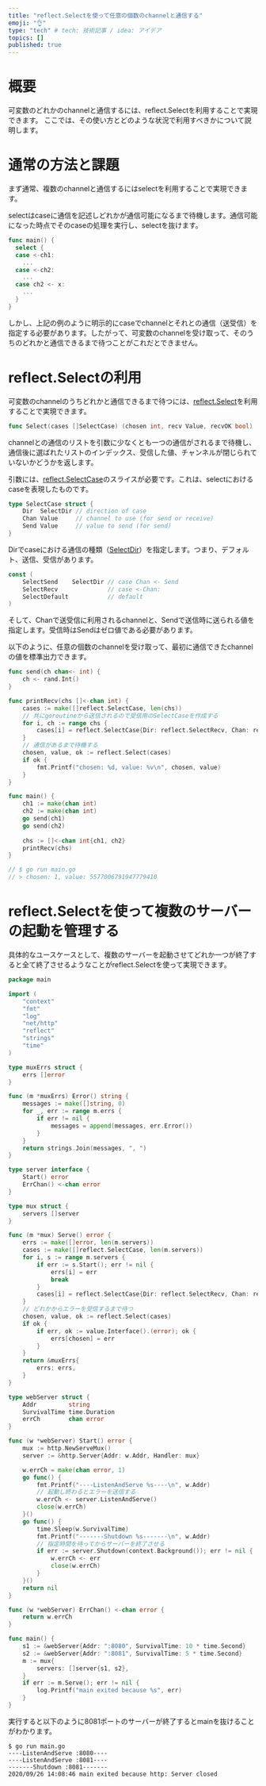```yaml
---
title: "reflect.Selectを使って任意の個数のchannelと通信する"
emoji: "👌"
type: "tech" # tech: 技術記事 / idea: アイデア
topics: []
published: true
---
```


# 概要

可変数のどれかのchannelと通信するには、reflect.Selectを利用することで実現できます。
ここでは、その使い方とどのような状況で利用すべきかについて説明します。

# 通常の方法と課題

まず通常、複数のchannelと通信するにはselectを利用することで実現できます。

selectはcaseに通信を記述しどれかが通信可能になるまで待機します。通信可能になった時点でそのcaseの処理を実行し、selectを抜けます。

```go
func main() {
  select {
  case <-ch1:
    ...
  case <-ch2:
    ...
  case ch2 <- x:
    ...
  }
}
```

しかし、上記の例のように明示的にcaseでchannelとそれとの通信（送受信）を指定する必要があります。したがって、可変数のchannelを受け取って、そのうちのどれかと通信できるまで待つことがこれだとできません。

# reflect.Selectの利用
可変数のchannelのうちどれかと通信できるまで待つには、[reflect.Select](https://golang.org/pkg/reflect/#Select)を利用することで実現できます。

```go
func Select(cases []SelectCase) (chosen int, recv Value, recvOK bool)
```

channelとの通信のリストを引数に少なくとも一つの通信がされるまで待機し、通信後に選ばれたリストのインデックス、受信した値、チャンネルが閉じられていないかどうかを返します。

引数には、[reflect.SelectCase](https://golang.org/pkg/reflect/#SelectCase)のスライスが必要です。これは、selectにおけるcaseを表現したものです。

```go
type SelectCase struct {
    Dir  SelectDir // direction of case
    Chan Value     // channel to use (for send or receive)
    Send Value     // value to send (for send)
}
```

Dirでcaseにおける通信の種類（[SelectDir](https://golang.org/pkg/reflect/#SelectDir)）を指定します。つまり、デフォルト、送信、受信があります。

```go
const (
    SelectSend    SelectDir // case Chan <- Send
    SelectRecv              // case <-Chan:
    SelectDefault           // default
)
```

そして、Chanで送受信に利用されるchannelと、Sendで送信時に送られる値を指定します。受信時はSendはゼロ値である必要があります。

以下のように、任意の個数のchannelを受け取って、最初に通信できたchannelの値を標準出力できます。
```go
func send(ch chan<- int) {
	ch <- rand.Int()
}

func printRecv(chs []<-chan int) {
	cases := make([]reflect.SelectCase, len(chs))
	// 共にgoroutineから送信されるので受信用のSelectCaseを作成する
	for i, ch := range chs {
		cases[i] = reflect.SelectCase{Dir: reflect.SelectRecv, Chan: reflect.ValueOf(ch)}
	}
	// 通信があるまで待機する
	chosen, value, ok := reflect.Select(cases)
	if ok {
		fmt.Printf("chosen: %d, value: %v\n", chosen, value)
	}
}

func main() {
	ch1 := make(chan int)
	ch2 := make(chan int)
	go send(ch1)
	go send(ch2)
	
	chs := []<-chan int{ch1, ch2}
	printRecv(chs)
}

// $ go run main.go
// > chosen: 1, value: 5577006791947779410
```

# reflect.Selectを使って複数のサーバーの起動を管理する

具体的なユースケースとして、複数のサーバーを起動させてどれか一つが終了すると全て終了させるようなことがreflect.Selectを使って実現できます。

```go
package main

import (
	"context"
	"fmt"
	"log"
	"net/http"
	"reflect"
	"strings"
	"time"
)

type muxErrs struct {
	errs []error
}

func (m *muxErrs) Error() string {
	messages := make([]string, 0)
	for _, err := range m.errs {
		if err != nil {
			messages = append(messages, err.Error())
		}
	}
	return strings.Join(messages, ", ")
}

type server interface {
	Start() error
	ErrChan() <-chan error
}

type mux struct {
	servers []server
}

func (m *mux) Serve() error {
	errs := make([]error, len(m.servers))
	cases := make([]reflect.SelectCase, len(m.servers))
	for i, s := range m.servers {
		if err := s.Start(); err != nil {
			errs[i] = err
			break
		}
		cases[i] = reflect.SelectCase{Dir: reflect.SelectRecv, Chan: reflect.ValueOf(s.ErrChan())}
	}
	// どれかからエラーを受信するまで待つ
	chosen, value, ok := reflect.Select(cases)
	if ok {
		if err, ok := value.Interface().(error); ok {
			errs[chosen] = err
		}
	}
	return &muxErrs{
		errs: errs,
	}
}

type webServer struct {
	Addr         string
	SurvivalTime time.Duration
	errCh        chan error
}

func (w *webServer) Start() error {
	mux := http.NewServeMux()
	server := &http.Server{Addr: w.Addr, Handler: mux}

	w.errCh = make(chan error, 1)
	go func() {
		fmt.Printf("----ListenAndServe %s----\n", w.Addr)
		// 起動し終わるとエラーを送信する
		w.errCh <- server.ListenAndServe()
		close(w.errCh)
	}()
	go func() {
		time.Sleep(w.SurvivalTime)
		fmt.Printf("-------Shutdown %s-------\n", w.Addr)
		// 指定時間を待ってからサーバーを終了させる
		if err := server.Shutdown(context.Background()); err != nil {
			w.errCh <- err
			close(w.errCh)
		}
	}()
	return nil
}

func (w *webServer) ErrChan() <-chan error {
	return w.errCh
}

func main() {
	s1 := &webServer{Addr: ":8080", SurvivalTime: 10 * time.Second}
	s2 := &webServer{Addr: ":8081", SurvivalTime: 5 * time.Second}
	m := mux{
		servers: []server{s1, s2},
	}
	if err := m.Serve(); err != nil {
		log.Printf("main exited because %s", err)
	}
}
```

実行すると以下のように8081ポートのサーバーが終了するとmainを抜けることがわかります。
```shell
$ go run main.go
----ListenAndServe :8080----
----ListenAndServe :8081----
-------Shutdown :8081-------
2020/09/26 14:08:46 main exited because http: Server closed
```
